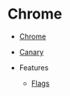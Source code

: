 # Chrome


- [Chrome]()
- [Canary](https://www.google.com/chrome/browser/canary.html)

- Features
  - [Flags](chrome://flags/)
